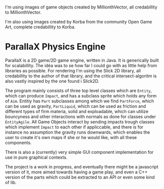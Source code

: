 I'm using images of game objects created by MillionthVector, all credabillity to MillionthVector.

I'm also using images created by Korba from the community Open Game Art, complete credabillity to Korba.

# ParallaX Physics Engine

ParallaX is a 2D game/2D game engine, written in Java. It is generically built for scalabillity. The idéa was to se how far I could go with as little help from libraries as possible. For rendering I'm using the Slick 2D library, all credabillity to the author of that library, and the critical intersect-algoritm is also vastly inspired by the one found i Slick2D.


The program mainly consists of three top level classes which are `Entity`, which can produce `Impact`, and has a subclass sprite which holds any form of `Aim`. Entitiy has `Part` subclasses among which we find `PartForce`, which can be used as gravity, `PartLiquid`, which can be used as friction and different types of firm materia, solid and exploadable, which can utilize bouncyness and other interactions with normals as done for classes under `EntityAgile`. All Game Objects interact by sending impacts trough classes which implement `Impact` to each other if appliccable, and there is for instance no assumption the gravity runs downwards, which enables the user to create it's own maps if she or he would like, with all these components.

There is also a (currently) very simple GUI component implementation for use in pure graphical contexts.


The project is a work in progress, and eventually there might be a javascript version of it, more aimed towards having a game play, and even a C++ version of the parts which could be extracted to an API or even some kind of lib.
